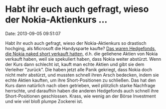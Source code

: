 Habt ihr euch auch gefragt, wieso der Nokia-Aktienkurs \...
===========================================================

Date: 2013-09-05 09:51:07

Habt ihr euch auch gefragt, wieso der Nokia-Aktienkurs so drastisch
hochging, als Microsoft die Handysparte kaufte? [Das waren Hedgefonds,
die Nokia naked short verkauft
hatten](http://www.theglobeandmail.com/report-on-business/nokia-soars-over-40-as-microsoft-deal-eases-earnings-woes/article14078806/),
d.h. die geliehene Aktien von Nokia verkauft haben, weil sie spekuliert
haben, dass Nokia weiter abstürzt. Wenn der Kurs dann schlecht ist,
kauft man echte Aktien und gibt sie dem Verleiher \"zurück\". Die haben
jetzt alle Panik gekriegt, dass Nokia doch nicht mehr abstürzt, und
mussten schnell ihren Arsch bedecken, indem sie echte Aktien kauften, um
ihre Short-Positionen zu schließen. Das hat den Kurs dann natürlich nach
oben getrieben, weil plötzlich starke Nachfrage herrschte, und daraufhin
haben die anderen Hedgefonds auch schnell ihre Short-Positionen
geschlossen. Krass, wie wenig an der Börse Investment und wie viel bloß
plumpe Zockerei ist.
